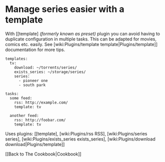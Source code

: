 # Manage series easier with a template

With [[template] *(formerly known as preset)* plugin you can avoid having to duplicate configuration in multiple tasks. This can be adapted for movies, comics etc. easily. See [wiki:Plugins/template template|Plugins/template]] documentation for more tips.


    templates:
      tv:
        download: ~/torrents/series/
        exists_series: ~/storage/series/
        series:
          - pioneer one
          - south park
    
    tasks:
      some feed:
        rss: http://example.com/
        template: tv
    
      another feed:
        rss: http://foobar.com/
        template: tv


Uses plugins: [[template], [wiki:Plugins/rss RSS], [wiki:Plugins/series series], [wiki:Plugins/exists_series exists_series], [wiki:Plugins/download download|Plugins/template]]

[[Back to The Cookbook|Cookbook]]
